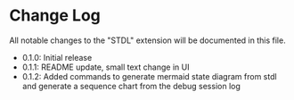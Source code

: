 # Change Log

All notable changes to the "STDL" extension will be documented in this file.

- 0.1.0: Initial release
- 0.1.1: README update, small text change in UI
- 0.1.2: Added commands to generate mermaid state diagram from stdl and generate a sequence chart from the debug session log